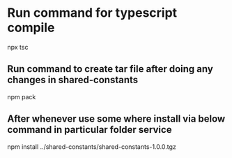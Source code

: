 # Run command for typescript compile

npx tsc

## Run command to create tar file after doing any changes in shared-constants

npm pack

## After whenever use some where install via below command in particular folder service

npm install ../shared-constants/shared-constants-1.0.0.tgz
